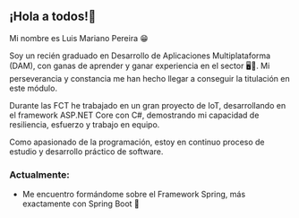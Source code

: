 ## ¡Hola a todos!👋 

Mi nombre es Luis Mariano Pereira 😁

Soy un recién graduado en Desarrollo de Aplicaciones Multiplataforma (DAM), con ganas de aprender y ganar experiencia en el sector 🖥️💪. Mi perseverancia y constancia me han hecho llegar a conseguir la titulación en este módulo.

Durante las FCT he trabajado en un gran proyecto de IoT, desarrollando en el framework ASP.NET Core con C#, demostrando mi capacidad de resiliencia, esfuerzo y trabajo en equipo.

Como apasionado de la programación, estoy en continuo proceso de estudio y desarrollo práctico de software.

### Actualmente:

- Me encuentro formándome sobre el Framework Spring, más exactamente con Spring Boot 🌱
